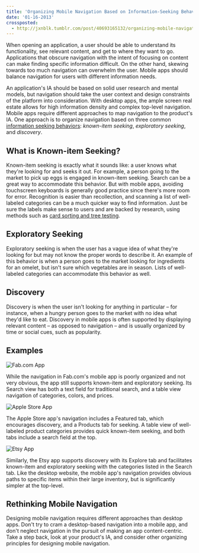```yaml
---
title: 'Organizing Mobile Navigation Based on Information-Seeking Behavior'
date: '01-16-2013'
crossposted:
  - http://jxnblk.tumblr.com/post/40693165132/organizing-mobile-navigation-based-on
---
```


When opening an application, a user should be able to understand its functionality, see relevant content, and get to where they want to go. Applications that obscure navigation with the intent of focusing on content can make finding specific information difficult. On the other hand, skewing towards too much navigation can overwhelm the user. Mobile apps should balance navigation for users with different information needs.

An application's IA should be based on solid user research and mental models, but navigation should take the user context and design constraints of the platform into consideration. With desktop apps, the ample screen real estate allows for high information density and complex top-level navigation. Mobile apps require different approaches to map navigation to the product's IA. One approach is to organize navigation based on three common [information seeking behaviors](http://boxesandarrows.com/four-modes-of-seeking-information-and-how-to-design-for-them/): _known-item seeking_, _exploratory seeking_, and _discovery_.

## What is Known-item Seeking?

Known-item seeking is exactly what it sounds like: a user knows what they're looking for and seeks it out. For example, a person going to the market to pick up eggs is engaged in known-item seeking. Search can be a great way to accommodate this behavior. But with mobile apps, avoiding touchscreen keyboards is generally good practice since there's more room for error. Recognition is easier than recollection, and scanning a list of well-labeled categories can be a much quicker way to find information. Just be sure the labels make sense to users and are backed by research, using methods such as [card sorting and tree testing](http://www.measuringusability.com/blog/cardsort-tree-test.php).

## Exploratory Seeking

Exploratory seeking is when the user has a vague idea of what they're looking for but may not know the proper words to describe it. An example of this behavior is when a person goes to the market looking for ingredients for an omelet, but isn't sure which vegetables are in season. Lists of well-labeled categories can accommodate this behavior as well.

## Discovery

Discovery is when the user isn't looking for anything in particular – for instance, when a hungry person goes to the market with no idea what they'd like to eat. Discovery in mobile apps is often supported by displaying relevant content – as opposed to navigation – and is usually organized by time or social cues, such as popularity.

## Examples

![Fab.com App](http://jxnblk.s3.amazonaws.com/assets/images/fab-search.png)

While the navigation in Fab.com's mobile app is poorly organized and not very obvious, the app still supports known-item and exploratory seeking. Its Search view has both a text field for traditional search, and a table view navigation of categories, colors, and prices.&nbsp;

![Apple Store App](http://jxnblk.s3.amazonaws.com/assets/images/apple-store-categories.png)

The Apple Store app's navigation includes a Featured tab, which encourages discovery, and a Products tab for seeking. A table view of well-labeled product categories provides quick known-item seeking, and both tabs include a search field at the top.

![Etsy App](http://jxnblk.s3.amazonaws.com/assets/images/etsy-search.png)

Similarly, the Etsy app supports discovery with its Explore tab and facilitates known-item and exploratory seeking with the categories listed in the Search tab. Like the desktop website, the mobile app's navigation provides obvious paths to specific items within their large inventory, but is significantly simpler at the top-level.

## Rethinking Mobile Navigation

Designing mobile navigation requires different approaches than desktop apps. Don't try to cram a desktop-based navigation into a mobile app, and don't neglect navigation in the pursuit of making an app content-centric. Take a step back, look at your product's IA, and consider other organizing principles for designing mobile navigation.

